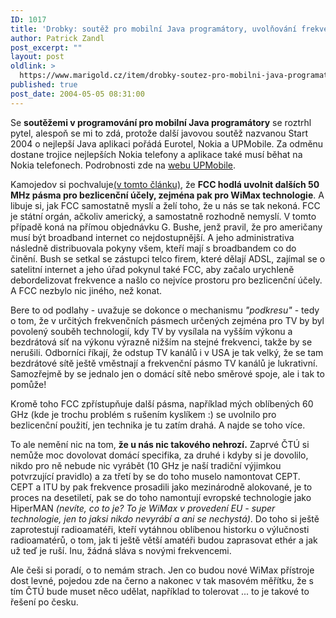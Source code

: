 ```yaml
---
ID: 1017
title: 'Drobky: soutěž pro mobilní Java programátory, uvolňování frekvencí v&nbsp;USA a&nbsp;jak u&nbsp;nás:)'
author: Patrick Zandl
post_excerpt: ""
layout: post
oldlink: >
  https://www.marigold.cz/item/drobky-soutez-pro-mobilni-java-programatory-uvolnovani-frekvenci-v-usa-a-jak-u-nas
published: true
post_date: 2004-05-05 08:31:00
---
```

<p>
Se <STRONG>soutěžemi v programování pro mobilní Java programátory</STRONG> se roztrhl pytel, alespoň se mi to zdá, protože další javovou soutěž nazvanou Start 2004 o nejlepší Java aplikaci pořádá Eurotel, Nokia a UPMobile. Za odměnu dostane trojice nejlepších Nokia telefony a aplikace také musí běhat na Nokia telefonech. Podrobnosti zde na <A href="http://start.up.cz/" target=_blank>webu UPMobile</A>.</p>

<p>
Kamojedov si pochvaluje<A href="http://vucako.bloguje.cz/40049_item.php" target=_blank>(v tomto článku)</A>, že <STRONG>FCC hodlá uvolnit dalších 50 MHz pásma pro bezlicenční účely, zejména pak pro WiMax technologie</STRONG>. A libuje si, jak FCC samostatně myslí a želí toho, že u nás se tak nekoná. FCC je státní orgán, ačkoliv americký, a samostatně rozhodně nemyslí. V tomto případě koná na přímou objednávku G. Bushe, jenž pravil, že pro američany musí být broadband internet&#160;co nejdostupnější. A jeho administrativa následně distribuovala pokyny všem, kteří mají s broadbandem co do činění. Bush se setkal se zástupci telco firem, které dělají ADSL, zajímal se o satelitní internet a jeho úřad pokynul také FCC, aby začalo urychleně debordelizovat frekvence a našlo co nejvíce prostoru pro bezlicenční účely. A FCC nezbylo nic jiného, než konat. </p>

<p>
Bere to od podlahy - uvažuje se dokonce o mechanismu <EM>"podkresu"</EM> - tedy o tom, že v určitých frekvenčních pásmech určených zejména pro TV by byl povolený souběh technologií, kdy TV by vysílala na vyšším výkonu a bezdrátová síť na výkonu výrazně nižším na stejné frekvenci, takže by se nerušili. Odborníci říkají, že odstup TV kanálů i v USA je tak velký, že se tam bezdrátové sítě ještě vměstnají a frekvenční pásmo TV kanálů je lukrativní. Samozřejmě by se jednalo jen o domácí sítě nebo směrové spoje, ale i tak to pomůže! </p>

<p>
Kromě toho FCC zpřístupňuje další pásma, například mých oblíbených 60 GHz (kde je trochu problém s rušením kyslíkem :) se uvolnilo pro bezlicenční použití, jen technika je tu zatím drahá. A najde se toho více. </p>

<p>
To ale nemění nic na tom, <STRONG>že u nás nic takového nehrozí.</STRONG> Zaprvé ČTÚ si nemůže moc dovolovat domácí specifika, za druhé i kdyby si je dovolilo, nikdo pro ně nebude nic vyrábět (10 GHz je naší tradiční výjimkou potvrzující pravidlo) a za třetí by se do toho muselo namontovat CEPT. CEPT&#160;a ITU by pak frekvence prosadili jako mezinárodně alokované, je to proces na desetiletí, pak se do toho namontují evropské technologie jako HiperMAN <EM>(nevíte, co to je? To je WiMax v provedení EU - super technologie, jen to jaksi nikdo nevyrábí a ani se nechystá)</EM>. Do toho si ještě zaprotestují radioamatéři, kteří vytáhnou oblíbenou historku o výlučnosti radioamatérů, o tom, jak ti ještě větší amatéři budou zaprasovat&#160;ethér a jak už teď je ruší. Inu, žádná sláva s novými frekvencemi.</p>

<p>
Ale češi si poradí, o to nemám strach. Jen co budou nové WiMax přístroje dost levné, pojedou zde na černo&#160;a nakonec v tak masovém měřítku, že s tím ČTÚ bude muset něco udělat, například to tolerovat ... to je takové to řešení po česku.&#160;</p>
